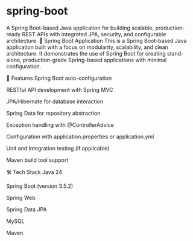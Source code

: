 # spring-boot
A Spring Boot-based Java application for building scalable, production-ready REST APIs with integrated JPA, security, and configurable architecture.
🚀 Spring Boot Application
This is a Spring Boot-based Java application built with a focus on modularity, scalability, and clean architecture. It demonstrates the use of Spring Boot for creating stand-alone, production-grade Spring-based applications with minimal configuration.

🧰 Features
Spring Boot auto-configuration

RESTful API development with Spring MVC

JPA/Hibernate for database interaction

Spring Data for repository abstraction

Exception handling with @ControllerAdvice

Configuration with application.properties or application.yml

Unit and Integration testing (if applicable)

Maven build tool support

🛠️ Tech Stack
Java 24

Spring Boot (version 3.5.2)

Spring Web

Spring Data JPA

MySQL 

Maven 
